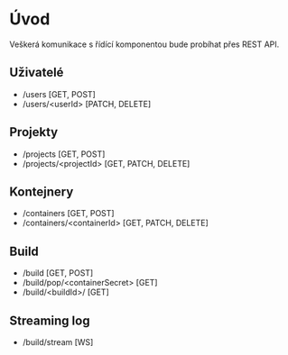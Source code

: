 # Úvod

Veškerá komunikace s řídící komponentou bude probíhat přes REST API.

## Uživatelé

- /users [GET, POST]
- /users/\<userId\> [PATCH, DELETE]

## Projekty

- /projects [GET, POST]
- /projects/\<projectId\> [GET, PATCH, DELETE]

## Kontejnery

- /containers [GET, POST]
- /containers/\<containerId\> [GET, PATCH, DELETE]

## Build

- /build [GET, POST]
- /build/pop/\<containerSecret\> [GET]
- /build/\<buildId\>/ [GET]

## Streaming log

- /build/stream [WS]